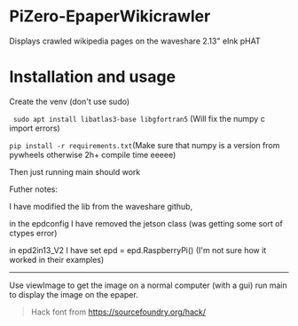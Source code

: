 # PiZero-EpaperWikicrawler
Displays crawled wikipedia pages on the waveshare 2.13" eInk pHAT

# Installation and usage
Create the venv (don't use sudo)

``` sudo apt install libatlas3-base libgfortran5``` (Will fix the numpy c import errors)

``` pip install -r requirements.txt ```(Make sure that numpy is a version from pywheels otherwise 2h+ compile time eeeee)

Then just running main should work

Futher notes:

I have modified the lib from the waveshare github,

in the epdconfig I have removed the jetson class (was getting some sort of ctypes error)

in epd2in13_V2 I have set epd = epd.RaspberryPi() (I'm not sure how it worked in their examples)

---

Use viewImage to get the image on a normal computer (with a gui)
run main to display the image on the epaper.


> Hack font from https://sourcefoundry.org/hack/
